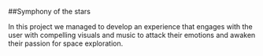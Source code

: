 ##Symphony of the stars

In this project we managed to develop an experience that engages with the user with compelling visuals and music to attack their emotions and awaken their passion for space exploration.
